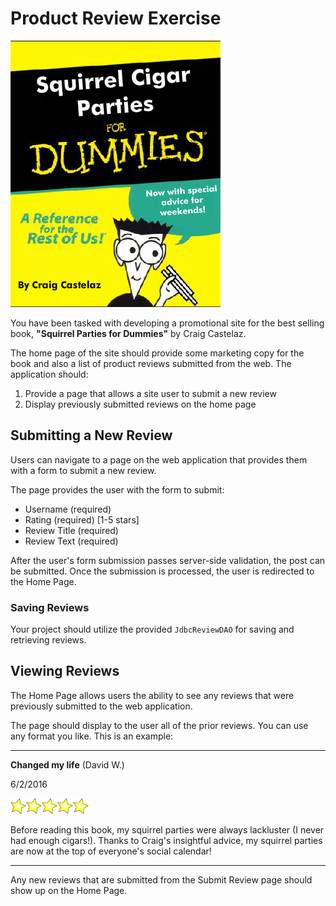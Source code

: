 # Product Review Exercise

![Squirrel Cigar Parties For Dummies](etc/forDummies.png)

You have been tasked with developing a promotional site for the best selling book, **"Squirrel Parties for Dummies"** by Craig Castelaz.

The home page of the site should provide some marketing copy for the book and also a list of product reviews submitted from the web.  The application should: 

1. Provide a page that allows a site user to submit a new review
2. Display previously submitted reviews on the home page

## Submitting a New Review

Users can navigate to a page on the web application that provides them with a form to submit a new review.

The page provides the user with the form to submit:

* Username (required)
* Rating (required) [1-5 stars]
* Review Title  (required)
* Review Text  (required)

After the user's form submission passes server-side validation, the post can be submitted. Once the submission is processed, the user is redirected to the Home Page.

### Saving Reviews

Your project should utilize the provided `JdbcReviewDAO` for saving and retrieving reviews.

## Viewing Reviews

The Home Page allows users the ability to see any reviews that were previously submitted to the web application.

The page should display to the user all of the prior reviews. You can use any format you like. This is an example:

---------

**Changed my life** (David W.)

6/2/2016

![star](etc/star.png)![star](etc/star.png)![star](etc/star.png)![star](etc/star.png)![star](etc/star.png)

Before reading this book, my squirrel parties were always lackluster (I never had enough cigars!).  Thanks to Craig's insightful advice, my squirrel parties are now at the top of everyone's social calendar!

-------

Any new reviews that are submitted from the Submit Review page should show up on the Home Page.
